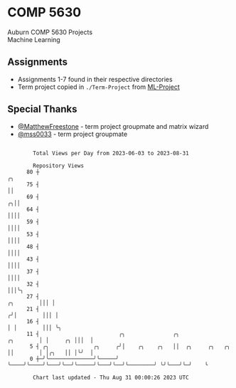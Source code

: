 # COMP 5630
Auburn COMP 5630 Projects  
Machine Learning

## Assignments
- Assignments 1-7 found in their respective directories
- Term project copied in `./Term-Project` from [ML-Project](https://github.com/wumphlett/ML-Project)

## Special Thanks
- [@MatthewFreestone](https://github.com/MatthewFreestone) - term project groupmate and matrix wizard
- [@mss0033](https://github.com/mss0033) - term project groupmate

```

        Total Views per Day from 2023-06-03 to 2023-08-31

        Repository Views
      80 ┼                                                                                     ╭╮
      75 ┤                                                                                     ││
      69 ┤                                                                                   ╭╮││
      64 ┤                                                                                   ││││
      59 ┤                                                                                   ││││
      53 ┤                                                                                   ││││
      48 ┤                                                                                   ││││
      43 ┤                                                                                   ││││
      37 ┤                                                                                   ││││
      32 ┤                                                                                   │││╰╮
      27 ┤                                                                         ╭╮        │││ │
      21 ┤                                                                        ╭╯│        │││ │
      16 ┤                                                                        │ │        │││ ╰╮
      11 ┤                         ╭╮               ╭╮                  ╭╮        │ │     ╭╮ │││  │
       5 ┤ ╭╮              ╭╮     ╭╯│    ╭╮    ╭╮   ││  ╭╮     ╭╮   ╭╮  ││        │ │╭╮   ││ │╰╯  │
       0 ┼─╯╰──────────────╯╰─────╯ ╰────╯╰────╯╰───╯╰──╯╰─────╯╰───╯╰──╯╰────────╯ ╰╯╰───╯╰─╯    ╰

        Chart last updated - Thu Aug 31 00:00:26 2023 UTC
        
```
